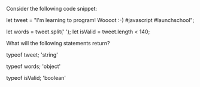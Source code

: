 Consider the following code snippet:

let tweet = "I'm learning to program! Woooot :-) #javascript #launchschool";

let words = tweet.split(' ');
let isValid = tweet.length < 140;

What will the following statements return?

typeof tweet;
'string'

typeof words;
'object'

typeof isValid;
'boolean'